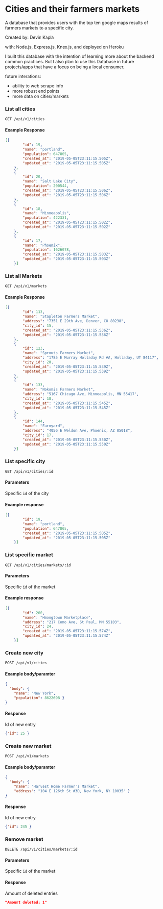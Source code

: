 # Cities and their farmers markets

A database that provides users with the top ten google maps results of  farmers markets to a specific city.

Created by: Devin Kapla

with: Node.js, Express.js, Knex.js, and deployed on Heroku

I built this database with the intention of learning more about the backend common practices. But I also plan to use this Database in future projects/apps that have a focus on being a local consumer.

future interations:
- ability to web scrape info
- more robust end points
- more data on cities/markets

### List all cities
``` GET /api/v1/cities ```
#### Example Response
```JSON
[{
        "id": 19,
        "name": "portland",
        "population": 647805,
        "created_at": "2019-05-05T23:11:15.505Z",
        "updated_at": "2019-05-05T23:11:15.505Z"
    },
    {
        "id": 20,
        "name": "Salt Lake City",
        "population": 200544,
        "created_at": "2019-05-05T23:11:15.506Z",
        "updated_at": "2019-05-05T23:11:15.506Z"
    },
    {
        "id": 18,
        "name": "Minneapolis",
        "population": 422331,
        "created_at": "2019-05-05T23:11:15.502Z",
        "updated_at": "2019-05-05T23:11:15.502Z"
    },
    {
        "id": 17,
        "name": "Phoenix",
        "population": 1626078,
        "created_at": "2019-05-05T23:11:15.503Z",
        "updated_at": "2019-05-05T23:11:15.503Z"
    }]
 ```


### List all Markets
``` GET /api/v1/markets ```
#### Example Response
```JSON
[{
        "id": 113,
        "name": "Stapleton Farmers Market",
        "address": "7351 E 29th Ave, Denver, CO 80238",
        "city_id": 15,
        "created_at": "2019-05-05T23:11:15.536Z",
        "updated_at": "2019-05-05T23:11:15.536Z"
    },
    {
        "id": 123,
        "name": "Sprouts Farmers Market",
        "address": "1785 E Murray Holladay Rd #A, Holladay, UT 84117",
        "city_id": 20,
        "created_at": "2019-05-05T23:11:15.539Z",
        "updated_at": "2019-05-05T23:11:15.539Z"
    },
    {
        "id": 133,
        "name": "Nokomis Farmers Market",
        "address": "5167 Chicago Ave, Minneapolis, MN 55417",
        "city_id": 18,
        "created_at": "2019-05-05T23:11:15.545Z",
        "updated_at": "2019-05-05T23:11:15.545Z"
    },
    {
        "id": 144,
        "name": "Farmyard",
        "address": "4056 E Weldon Ave, Phoenix, AZ 85018",
        "city_id": 17,
        "created_at": "2019-05-05T23:11:15.550Z",
        "updated_at": "2019-05-05T23:11:15.550Z"
    }]
```

### List specific city
``` GET /api/v1/cities/:id ```
#### Parameters 
Specific `id` of the city
#### Example response
```JSON
[{
        "id": 19,
        "name": "portland",
        "population": 647805,
        "created_at": "2019-05-05T23:11:15.505Z",
        "updated_at": "2019-05-05T23:11:15.505Z"
    }]
```

### List specific market
``` GET /api/v1/cities/markets/:id ```
#### Parameters 
Specific `id` of the market
#### Example response
```JSON
[{
        "id": 200,
        "name": "Hmongtown Marketplace",
        "address": "217 Como Ave, St Paul, MN 55103",
        "city_id": 24,
        "created_at": "2019-05-05T23:11:15.574Z",
        "updated_at": "2019-05-05T23:11:15.574Z"
    }]
```

### Create new city
``` POST /api/v1/cities ```
#### Example body/paramter
```JSON
{
  "body": {
    "name": "New York",
    "population": 8622698 }
}
```
#### Response
Id of new entry
```JSON
{"id": 25 }
```

### Create new market
``` POST /api/v1/markets ```
#### Example body/paramter
```JSON
{
  "body": {
    "name": "Harvest Home Farmer's Market",
    "address": "104 E 126th St #3D, New York, NY 10035" }
}
```
#### Response
Id of new entry
```JSON
{"id": 245 }
```

### Remove market
``` DELETE /api/v1/cities/markets/:id ```
#### Parameters 
Specific `id` of the market
#### Response
Amount of deleted entries
```JSON
"Amount deleted: 1"
```
